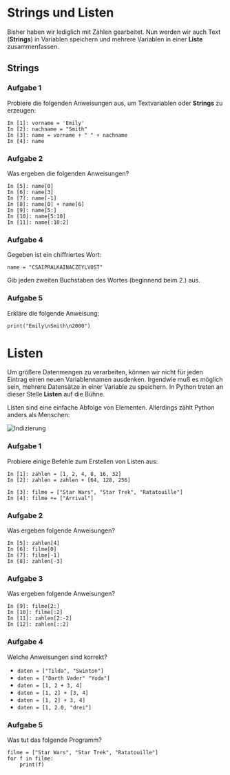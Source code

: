 
# Strings und Listen

Bisher haben wir lediglich mit Zahlen gearbeitet. Nun werden wir auch Text (**Strings**) in Variablen speichern und mehrere Variablen in einer **Liste** zusammenfassen.

## Strings

### Aufgabe 1

Probiere die folgenden Anweisungen aus, um Textvariablen oder **Strings** zu erzeugen:

    In [1]: vorname = 'Emily'
    In [2]: nachname = "Smith"
    In [3]: name = vorname + " " + nachname
    In [4]: name

### Aufgabe 2

Was ergeben die folgenden Anweisungen?

    In [5]: name[0]
    In [6]: name[3]
    In [7]: name[-1]
    In [8]: name[0] + name[6]
    In [9]: name[5:]
    In [10]: name[5:10]
    In [11]: name[:10:2]

### Aufgabe 4

Gegeben ist ein chiffriertes Wort:

    name = "CSAIPRALKAINACZEYLVOST"

Gib jeden zweiten Buchstaben des Wortes (beginnend beim 2.) aus.


### Aufgabe 5

Erkläre die folgende Anweisung:

    print("Emily\nSmith\n2000")


# Listen

Um größere Datenmengen zu verarbeiten, können wir nicht für jeden Eintrag einen neuen Variablennamen ausdenken. Irgendwie muß es möglich sein, mehrere Datensätze in einer Variable zu speichern. In Python treten an dieser Stelle **Listen** auf die Bühne.

Listen sind eine einfache Abfolge von Elementen. Allerdings zählt Python anders als Menschen:

![Indizierung](../bilder/indexing.png)

### Aufgabe 1

Probiere einige Befehle zum Erstellen von Listen aus:

    In [1]: zahlen = [1, 2, 4, 8, 16, 32]
    In [2]: zahlen = zahlen + [64, 128, 256]

    In [3]: filme = ["Star Wars", "Star Trek", "Ratatouille"]
    In [4]: filme += ["Arrival"]

### Aufgabe 2

Was ergeben folgende Anweisungen?

    In [5]: zahlen[4]
    In [6]: filme[0]
    In [7]: filme[-1]
    In [8]: zahlen[-3]

### Aufgabe 3

Was ergeben folgende Anweisungen?

    In [9]: filme[2:]
    In [10]: filme[:2]
    In [11]: zahlen[2:-2]
    In [12]: zahlen[::2]

### Aufgabe 4

Welche Anweisungen sind korrekt?

* `daten = ["Tilda", "Swinton"]`
* `daten = ["Darth Vader" "Yoda"]`
* `daten = [1, 2 + 3, 4]`
* `daten = [1, 2] + [3, 4]`
* `daten = [1, 2] + 3, 4]`
* `daten = [1, 2.0, "drei"]`

### Aufgabe 5

Was tut das folgende Programm?

    filme = ["Star Wars", "Star Trek", "Ratatouille"]
    for f in filme:
        print(f)
